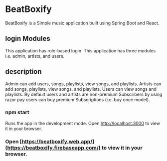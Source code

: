 # BeatBoxify 

BeatBoxify is a Simple music application built using Spring Boot and React.

## login Modules

This application has role-based login. This application has three modules i.e. admin, artists, and users.

## description 

Admin can add users, songs, playlists,  view songs, and playlists. 
Artists can add songs, playlists, view songs, and playlists.
Users can view songs and playlists.
By default users and artists are non-premium Subscribers by using razor pay users can buy premium Subscriptions (i.e. buy once model).

### npm start
Runs the app in the development mode.
Open [http://localhost:3000](http://localhost:3000) to view it in your browser.

### Open [https://beatboxify.web.app/](https://beatboxify.firebaseapp.com/) to view it in your browser.


